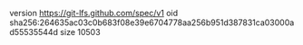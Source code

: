 version https://git-lfs.github.com/spec/v1
oid sha256:264635ac03c0b683f08e39e6704778aa256b951d387831ca03000ad55535544d
size 10503
